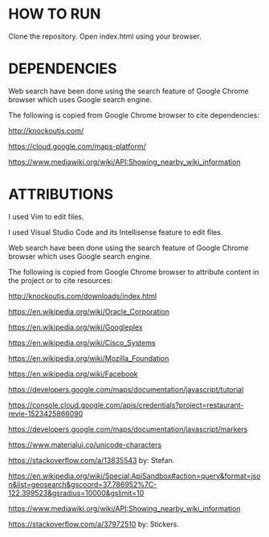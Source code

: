 HOW TO RUN
==========
Clone the repository.
Open index.html using your browser.

DEPENDENCIES
============
Web search have been done using the search feature of Google Chrome browser which uses Google search engine.

The following is copied from Google Chrome browser to cite dependencies:

http://knockoutjs.com/

https://cloud.google.com/maps-platform/

https://www.mediawiki.org/wiki/API:Showing_nearby_wiki_information

ATTRIBUTIONS
============
I used Vim to edit files.

I used Visual Studio Code and its Intellisense feature to edit files.

Web search have been done using the search feature of Google Chrome browser which uses Google search engine.

The following is copied from Google Chrome browser to attribute content in the project or to cite resources:

http://knockoutjs.com/downloads/index.html

https://en.wikipedia.org/wiki/Oracle_Corporation

https://en.wikipedia.org/wiki/Googleplex

https://en.wikipedia.org/wiki/Cisco_Systems

https://en.wikipedia.org/wiki/Mozilla_Foundation

https://en.wikipedia.org/wiki/Facebook

https://developers.google.com/maps/documentation/javascript/tutorial

https://console.cloud.google.com/apis/credentials?project=restaurant-revie-1523425866090

https://developers.google.com/maps/documentation/javascript/markers

https://www.materialui.co/unicode-characters

https://stackoverflow.com/a/13835543 by: Stefan.

https://en.wikipedia.org/wiki/Special:ApiSandbox#action=query&format=json&list=geosearch&gscoord=37.786952%7C-122.399523&gsradius=10000&gslimit=10

https://www.mediawiki.org/wiki/API:Showing_nearby_wiki_information

https://stackoverflow.com/a/37972510 by: Stickers.
